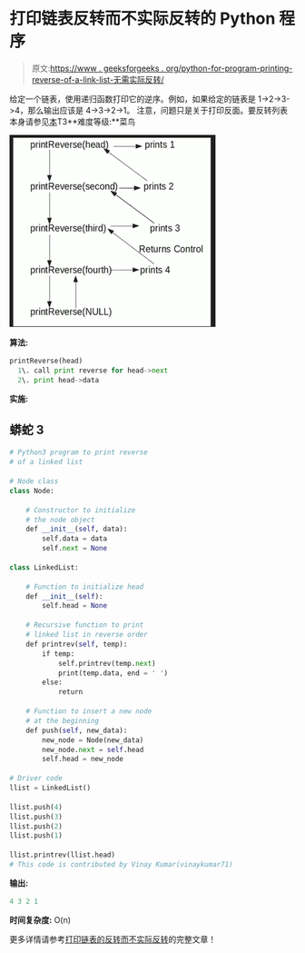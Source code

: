 # 打印链表反转而不实际反转的 Python 程序

> 原文:[https://www . geeksforgeeks . org/python-for-program-printing-reverse-of-a-link-list-无需实际反转/](https://www.geeksforgeeks.org/python-program-for-printing-reverse-of-a-linked-list-without-actually-reversing/)

给定一个链表，使用递归函数打印它的逆序。例如，如果给定的链表是 1->2->3->4，那么输出应该是 4->3->2->1。
注意，问题只是关于打印反面。要反转列表本身请参见[本](https://www.geeksforgeeks.org/reverse-a-linked-list/)T3**难度等级:**菜鸟

![reverse-a-link-list](img/2887a61ccc887b8c68af722f22f72ab8.png)

**算法:**

```py
printReverse(head)
  1\. call print reverse for head->next
  2\. print head->data
```

**实施:**

## 蟒蛇 3

```py
# Python3 program to print reverse
# of a linked list 

# Node class 
class Node: 

    # Constructor to initialize
    # the node object 
    def __init__(self, data):         
        self.data = data 
        self.next = None

class LinkedList: 

    # Function to initialize head 
    def __init__(self): 
        self.head = None

    # Recursive function to print 
    # linked list in reverse order
    def printrev(self, temp):        
        if temp:
            self.printrev(temp.next)
            print(temp.data, end = ' ')
        else:
            return

    # Function to insert a new node 
    # at the beginning 
    def push(self, new_data):         
        new_node = Node(new_data) 
        new_node.next = self.head 
        self.head = new_node 

# Driver code
llist = LinkedList() 

llist.push(4) 
llist.push(3) 
llist.push(2) 
llist.push(1) 

llist.printrev(llist.head)
# This code is contributed by Vinay Kumar(vinaykumar71)
```

**输出:**

```py
4 3 2 1
```

**时间复杂度:** O(n)

更多详情请参考[打印链表的反转而不实际反转](https://www.geeksforgeeks.org/print-reverse-of-a-linked-list-without-actually-reversing/)的完整文章！